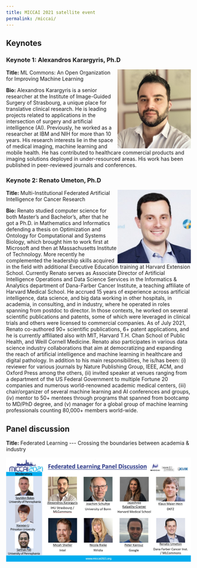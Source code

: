 ```yaml
---
title: MICCAI 2021 satellite event
permalink: /miccai/
---
```


<!-- <a href="https://www.miccai2021.org/en/">
   <img src="../img/miccai2021-logo.png" width="200">
</a> -->

## Keynotes

### Keynote 1: Alexandros Karargyris, Ph.D

<!-- ![Alexandros Karargyris](../img/Alex_Karagyris_Headshot.jpg) -->
<img style="float: right;" src="../img/Alex_Karagyris_Headshot.jpg" alt="headshot_ak" width="200" />

**Title:** ML Commons: An Open Organization for Improving Machine Learning

**Bio:** Alexandros Karargyris is a senior researcher at the Institute of Image-Guided Surgery of Strasbourg, a unique place for translative clinical research. He is leading projects related to applications in the intersection of surgery and artificial intelligence (AI). Previously, he worked as a researcher at IBM and NIH for more than 10 years. His research interests lie in the space of medical imaging, machine learning and mobile health. He has contributed to healthcare commercial products and imaging solutions deployed in under-resourced areas. His work has been published in peer-reviewed journals and conferences.

### Keynote 2: Renato Umeton, Ph.D

<img style="float: right;" src="../img/umeto.jpg" alt="headshot_ru" width="200"/>

**Title:** Multi-Institutional Federated Artificial Intelligence for Cancer Research

**Bio:** Renato studied computer science for both Master’s and Bachelor’s, after that he got a Ph.D. in Mathematics and Informatics defending a thesis on Optimization and Ontology for Computational and Systems Biology, which brought him to work first at Microsoft and then at Massachusetts Institute of Technology. More recently he complemented the leadership skills acquired in the field with additional Executive Education training at Harvard Extension School. Currently Renato serves as Associate Director of Artificial Intelligence Operations and Data Science Services in the Informatics & Analytics department of Dana-Farber Cancer Institute, a teaching affiliate of Harvard Medical School. He accrued 15 years of experience across artificial intelligence, data science, and big data working in other hospitals, in academia, in consulting, and in industry, where he operated in roles spanning from postdoc to director. In those contexts, he worked on several scientific publications and patents, some of which were leveraged in clinical trials and others were licensed to commercial companies. As of July 2021, Renato co-authored 90+ scientific publications, 6+ patent applications, and he is currently affiliated also with MIT, Harvard T.H. Chan School of Public Health, and Weill Cornell Medicine. Renato also participates in various data science industry collaborations that aim at democratizing and expanding the reach of artificial intelligence and machine learning in healthcare and digital pathology. In addition to his main responsibilities, he is/has been: (i) reviewer for various journals by Nature Publishing Group, IEEE, ACM, and Oxford Press among the others, (ii) invited speaker at venues ranging from a department of the US Federal Government to multiple Fortune 20 companies and numerous world-renowned academic medical centers, (iii) chair/organizer of several machine learning and AI conferences and groups, (iv) mentor to 50+ mentees through programs that spanned from bootcamp to MD/PhD degree, and (v) manager for a global group of machine learning professionals counting 80,000+ members world-wide.

## Panel discussion

**Title:** Federated Learning --- Crossing the boundaries between academia & industry

<img src="../img/panel_slide.png" alt="headshots_discussion" width="1000"/>

<!-- 
**Panelists**:
- Alexandros Karargyris (IHU Strasbourg  &  ML Commons)
- Jayashree Kalpathy-Cramer (Harvard Medical School)
- Joachim L. Schultze (University of Bonn)
- Klaus Maier Hein (DKFZ - German Cancer Research Center)
- Micah Sheller (Intel)
- Nicola Rieke (NVIDIA)
- Peter Kairouz (Google)
- Renato Umeton (Dana Farber Cancer Institute  &  ML Commons) -->
